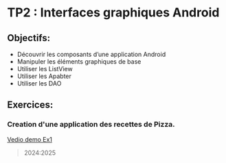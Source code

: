# TP2 : Interfaces graphiques Android
## Objectifs:
*	Découvrir les composants d’une application Android
*	Manipuler les éléments graphiques de base
*	Utiliser les ListView 
*	Utiliser les Apabter
*	Utiliser les DAO

## Exercices:
### Creation d'une application des recettes de Pizza.
[Vedio demo Ex1](https://github.com/user-attachments/assets/bebeefa7-230a-4cd0-a99c-7cf1cd8091a9)


>2024:2025

